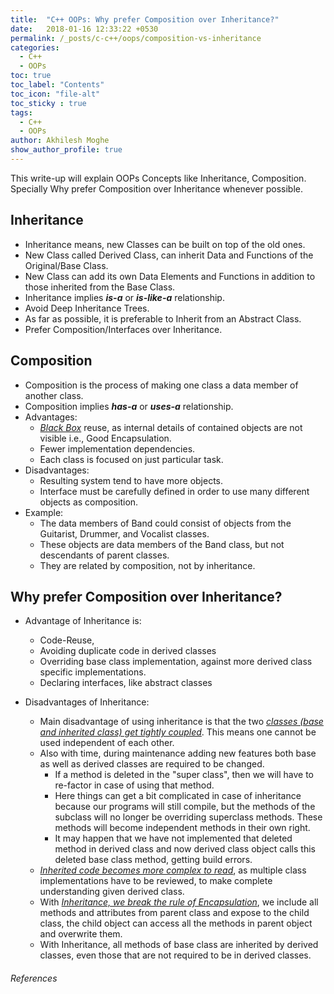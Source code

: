 ```yaml
---
title:  "C++ OOPs: Why prefer Composition over Inheritance?"
date:   2018-01-16 12:33:22 +0530
permalink: /_posts/c-c++/oops/composition-vs-inheritance
categories:
  - C++
  - OOPs
toc: true
toc_label: "Contents"
toc_icon: "file-alt"
toc_sticky : true
tags:
  - C++
  - OOPs
author: Akhilesh Moghe
show_author_profile: true
---
```


This write-up will explain OOPs Concepts like Inheritance, Composition. Specially Why prefer Composition over Inheritance whenever possible.


## Inheritance
- Inheritance means, new Classes can be built on top of the old ones.
- New Class called Derived Class, can inherit Data and Functions of the Original/Base Class.
- New Class can add its own Data Elements and Functions in addition to those inherited from the Base Class.
- Inheritance implies __*is-a*__ or __*is-like-a*__ relationship.
- Avoid Deep Inheritance Trees.
- As far as possible, it is preferable to Inherit from an Abstract Class.
- Prefer Composition/Interfaces over Inheritance.

## Composition
- Composition is the process of making one class a data member of another class.
- Composition implies __*has-a*__ or __*uses-a*__ relationship.
- Advantages:
  - *<u>Black Box</u>* reuse, as internal details of contained objects are not visible i.e., Good Encapsulation.
  - Fewer implementation dependencies.
  - Each class is focused on just particular task.
- Disadvantages:
  - Resulting system tend to have more objects.
  - Interface must be carefully defined in order to use many different objects as composition.
- Example:
  - The data members of Band could consist of objects from the Guitarist, Drummer, and Vocalist classes.
  - These objects are data members of the Band class, but not descendants of parent classes.
  - They are related by composition, not by inheritance.

## Why prefer Composition over Inheritance?
- Advantage of Inheritance is:
  - Code-Reuse,
  - Avoiding duplicate code in derived classes
  - Overriding base class implementation, against more derived class specific implementations.
  - Declaring interfaces, like abstract classes

- Disadvantages of Inheritance:
  - Main disadvantage of using inheritance is that the two *<u>classes (base and inherited class) get tightly coupled</u>*. This means one cannot be used independent of each other.
  - Also with time, during maintenance adding new features both base as well as derived classes are required to be changed.
    - If a method is deleted in the "super class", then we will have to re-factor in case of using that method.
    - Here things can get a bit complicated in case of inheritance because our programs will still compile, but the methods of the subclass will no longer be overriding superclass methods. These methods will become independent methods in their own right.
    - It may happen that we have not implemented that deleted method in derived class and now derived class object calls this deleted base class method, getting build errors.
  - *<u>Inherited code becomes more complex to read</u>*, as multiple class implementations have to be reviewed, to make complete understanding given derived class.
  - With *<u>Inheritance, we break the rule of Encapsulation</u>*, we include all methods and attributes from parent class and expose to the child class, the child object can access all the methods in parent object and overwrite them.
  - With Inheritance, all methods of base class are inherited by derived classes, even those that are not required to be in derived classes.

###### References



